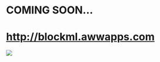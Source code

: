 <h1>COMING SOON...
 </h1>
<a href = "http://blockml.awwapps.com
 "><h1>http://blockml.awwapps.com
 </h1></a>
<img src = "http://farm8.staticflickr.com/7291/12740810914_ffe5666254_o.png">

